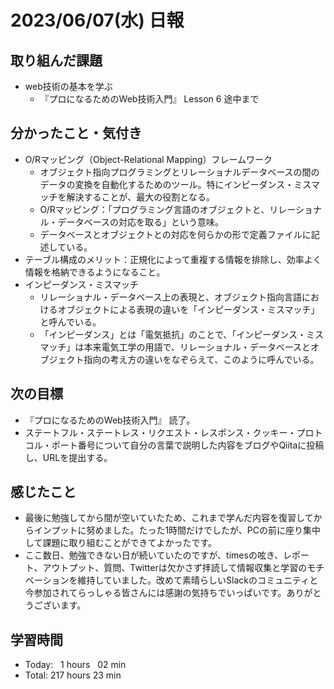 # 2023/06/07(水) 日報
## 取り組んだ課題
- web技術の基本を学ぶ
  - 『プロになるためのWeb技術入門』 Lesson 6 途中まで

## 分かったこと・気付き
- O/Rマッピング（Object-Relational Mapping）フレームワーク
  - オブジェクト指向プログラミングとリレーショナルデータベースの間のデータの変換を自動化するためのツール。特にインピーダンス・ミスマッチを解決することが、最大の役割となる。
  - O/Rマッピング：「プログラミング言語のオブジェクトと、リレーショナル・データベースの対応を取る」という意味。
  - データベースとオブジェクトとの対応を何らかの形で定義ファイルに記述している。
- テーブル構成のメリット：正規化によって重複する情報を排除し、効率よく情報を格納できるようになること。
- インピーダンス・ミスマッチ
  - リレーショナル・データベース上の表現と、オブジェクト指向言語におけるオブジェクトによる表現の違いを「インピーダンス・ミスマッチ」と呼んでいる。
  - 「インピーダンス」とは「電気抵抗」のことで、「インピーダンス・ミスマッチ」は本来電気工学の用語で、リレーショナル・データベースとオブジェクト指向の考え方の違いをなぞらえて、このように呼んでいる。

## 次の目標
- 『プロになるためのWeb技術入門』 読了。
- ステートフル・ステートレス・リクエスト・レスポンス・クッキー・プロトコル・ポート番号について自分の言葉で説明した内容をブログやQiitaに投稿し、URLを提出する。

## 感じたこと
- 最後に勉強してから間が空いていたため、これまで学んだ内容を復習してからインプットに努めました。たった1時間だけでしたが、PCの前に座り集中して課題に取り組むことができてよかったです。
- ここ数日、勉強できない日が続いていたのですが、timesの呟き、レポート、アウトプット、質問、Twitterは欠かさず拝読して情報収集と学習のモチベーションを維持していました。改めて素晴らしいSlackのコミュニティと今参加されてらっしゃる皆さんには感謝の気持ちでいっぱいです。ありがとうございます。

## 学習時間
- Today:&nbsp;&nbsp; 1 hours &nbsp;&nbsp;02 min
- Total: 217 hours 23 min
